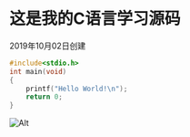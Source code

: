 # 这是我的C语言学习源码  
2019年10月02日创建
```c
#include<stdio.h>
int main(void)
{
	printf("Hello World!\n");
	return 0;
}
```

![Alt](/home/liyunfeng/Pictures/mp59663818_1455886785460_6.gif)
